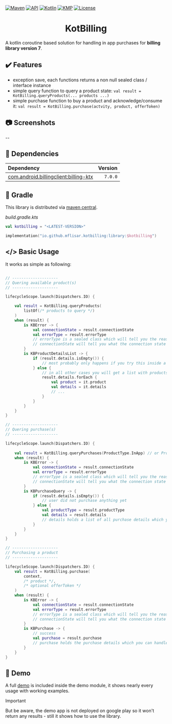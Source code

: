 [![Maven](https://img.shields.io/maven-central/v/io.github.mflisar.kotbilling/core?style=for-the-badge&color=blue)](https://central.sonatype.com/namespace/io.github.mflisar.kotbilling)
[![API](https://img.shields.io/badge/api-21%2B-brightgreen.svg?style=for-the-badge)](https://android-arsenal.com/api?level=21)
[![Kotlin](https://img.shields.io/github/languages/top/mflisar/kotbilling.svg?style=for-the-badge&color=blueviolet)](https://kotlinlang.org/)
[![KMP](https://img.shields.io/badge/Kotlin_Multiplatform-blue?style=for-the-badge&label=Kotlin)](https://kotlinlang.org/docs/multiplatform.html)
[![License](https://img.shields.io/github/license/MFlisar/KotBilling?style=for-the-badge)](LICENSE)

<h1 align="center">KotBilling</h1>

A kotlin coroutine based solution for handling in app purchases for **billing library version 7**.

## :heavy_check_mark: Features

* exception save, each functions returns a non null sealed class / interface instance
* simple query function to query a product state: `val result = KotBilling.queryProducts(... products ...)`
* simple purchase function to buy a product and acknowledge/consume it: `val result = KotBilling.purchase(actvity, product, offerToken)`

## :camera: Screenshots

--

## :link: Dependencies

| Dependency                                                                                                                    | Version |
|:------------------------------------------------------------------------------------------------------------------------------|--------:|
| [com.android.billingclient:billing-ktx](https://mvnrepository.com/artifact/com.android.billingclient/billing-ktx?repo=google) | `7.0.0` |

## :elephant: Gradle

This library is distributed via [maven central](https://central.sonatype.com/).

*build.gradle.kts*

```kts
val kotbilling = "<LATEST-VERSION>"

implementation("io.github.mflisar.kotbilling:library:$kotbilling")
```

## </> Basic Usage

It works as simple as following:

```kotlin

// --------------------
// Quering available product(s)
// --------------------

lifecycleScope.launch(Dispatchers.IO) {

    val result = KotBilling.queryProducts(
        listOf(/* products to query */)
    )
    when (result) {
        is KBError -> {
            val connectionState = result.connectionState
            val errorType = result.errorType
            // errorType is a sealed class which will tell you the reason and type for the error (connection error, purchase error, acknowledge error, ...)
            // connectionState will tell you what the connection state was
        }
        is KBProductDetailsList -> {
            if (result.details.isEmpty()) {
                // most probably only happens if you try this inside a debug app or an app that's not released on the playstore yet
            } else {
                // in all other cases you will get a list with products and all their details (same size as the queried products) which you can handle here
                result.details.forEach {
                    val product = it.product
                    val details = it.details
                    // ... 
                }
            }
        }
    }
}

// --------------------
// Quering purchase(s)
// --------------------

lifecycleScope.launch(Dispatchers.IO) {
    
    val result = KotBilling.queryPurchases(ProductType.InApp) // or ProductType.Subscription
    when (result) {
        is KBError -> {
            val connectionState = result.connectionState
            val errorType = result.errorType
            // errorType is a sealed class which will tell you the reason and type for the error (connection error, purchase error, acknowledge error, ...)
            // connectionState will tell you what the connection state was
        }
        is KBPurchaseQuery -> {
            if (result.details.isEmpty()) {
                // user did not purchase anything yet
            } else {
                val productType = result.productType
                val details = result.details
                // details holds a list of all purchase details which you can handle here
            }
        }
    }
}

// --------------------
// Purchasing a product
// --------------------

lifecycleScope.launch(Dispatchers.IO) {
    val result = KotBilling.purchase(
        context,
        /* product */,
        /* optional offerToken */
    )
    when (result) {
        is KBError -> {
            val connectionState = result.connectionState
            val errorType = result.errorType
            // errorType is a sealed class which will tell you the reason and type for the error (connection error, purchase error, acknowledge error, ...)
            // connectionState will tell you what the connection state was
        }
        is KBPurchase -> {
            // success
            val purchase = result.purchase
            // purchase holds the purchase details which you can handle here
        }
    }
}

```

## :tada: Demo

A full [demo](demo) is included inside the demo module, it shows nearly every usage with working examples.

> [!IMPORTANT]
> But be aware, the demo app is not deployed on google play so it won't return any results - still it shows how to use the library.